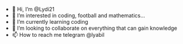 - 👋 Hi, I’m @Lydi21
- 👀 I’m interested in coding, football and mathematics...
- 🌱 I’m currently learning coding 
- 💞️ I’m looking to collaborate on everything that can gain knowledge
- 📫 How to reach me telegram @lyabil

<!---
Lydi21/Lydi21 is a ✨ special ✨ repository because its `README.md` (this file) appears on your GitHub profile.
You can click the Preview link to take a look at your changes.
--->
